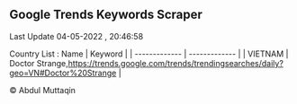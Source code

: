 

## Google Trends Keywords Scraper 
 
Last Update 04-05-2022 , 20:46:58

Country List :
 Name  | Keyword |
| ------------- | ------------- |
| VIETNAM | Doctor Strange,https://trends.google.com/trends/trendingsearches/daily?geo=VN#Doctor%20Strange |



© Abdul Muttaqin 
